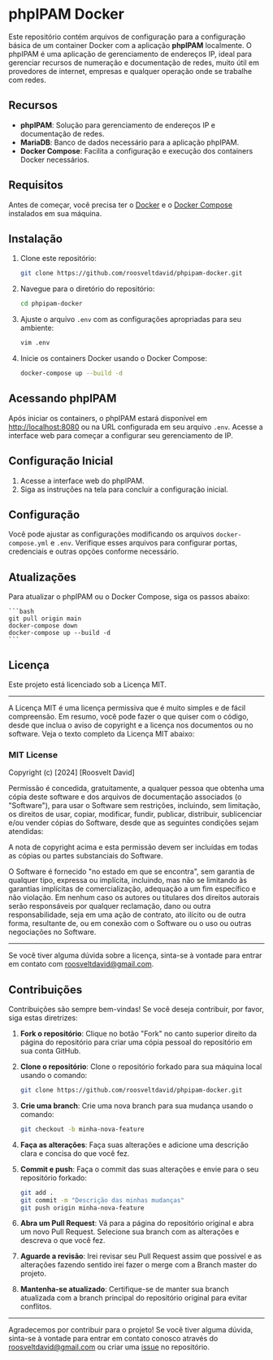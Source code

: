 # phpIPAM Docker

Este repositório contém arquivos de configuração para a configuração básica de um container Docker com a aplicação **phpIPAM** localmente. O phpIPAM é uma aplicação de gerenciamento de endereços IP, ideal para gerenciar recursos de numeração e documentação de redes, muito útil em provedores de internet, empresas e qualquer operação onde se trabalhe com redes. 

## Recursos

- **phpIPAM**: Solução para gerenciamento de endereços IP e documentação de redes.
- **MariaDB**: Banco de dados necessário para a aplicação phpIPAM.
- **Docker Compose**: Facilita a configuração e execução dos containers Docker necessários.

## Requisitos

Antes de começar, você precisa ter o [Docker](https://www.docker.com/get-started) e o [Docker Compose](https://docs.docker.com/compose/install/) instalados em sua máquina.

## Instalação

1. Clone este repositório:

    ```bash
    git clone https://github.com/roosveltdavid/phpipam-docker.git
    ```

2. Navegue para o diretório do repositório:

    ```bash
    cd phpipam-docker
    ```

3. Ajuste o arquivo `.env` com as configurações apropriadas para seu ambiente:

    ```bash
    vim .env
    ```

4. Inicie os containers Docker usando o Docker Compose:

    ```bash
    docker-compose up --build -d
    ```

## Acessando phpIPAM

Após iniciar os containers, o phpIPAM estará disponível em [http://localhost:8080](http://localhost:8080) ou na URL configurada em seu arquivo `.env`. Acesse a interface web para começar a configurar seu gerenciamento de IP.

## Configuração Inicial

1. Acesse a interface web do phpIPAM.
2. Siga as instruções na tela para concluir a configuração inicial.

## Configuração

Você pode ajustar as configurações modificando os arquivos `docker-compose.yml` e `.env`. Verifique esses arquivos para configurar portas, credenciais e outras opções conforme necessário.

## Atualizações

Para atualizar o phpIPAM ou o Docker Compose, siga os passos abaixo:

    ```bash
    git pull origin main
    docker-compose down
    docker-compose up --build -d
    ```

## Licença

Este projeto está licenciado sob a Licença MIT.

---

A Licença MIT é uma licença permissiva que é muito simples e de fácil compreensão. Em resumo, você pode fazer o que quiser com o código, desde que inclua o aviso de copyright e a licença nos documentos ou no software. Veja o texto completo da Licença MIT abaixo:

### MIT License

Copyright (c) [2024] [Roosvelt David]

Permissão é concedida, gratuitamente, a qualquer pessoa que obtenha uma cópia deste software e dos arquivos de documentação associados (o "Software"), para usar o Software sem restrições, incluindo, sem limitação, os direitos de usar, copiar, modificar, fundir, publicar, distribuir, sublicenciar e/ou vender cópias do Software, desde que as seguintes condições sejam atendidas:

A nota de copyright acima e esta permissão devem ser incluídas em todas as cópias ou partes substanciais do Software.

O Software é fornecido "no estado em que se encontra", sem garantia de qualquer tipo, expressa ou implícita, incluindo, mas não se limitando às garantias implícitas de comercialização, adequação a um fim específico e não violação. Em nenhum caso os autores ou titulares dos direitos autorais serão responsáveis por qualquer reclamação, dano ou outra responsabilidade, seja em uma ação de contrato, ato ilícito ou de outra forma, resultante de, ou em conexão com o Software ou o uso ou outras negociações no Software.

---

Se você tiver alguma dúvida sobre a licença, sinta-se à vontade para entrar em contato com [roosveltdavid@gmail.com](mailto:roosveltdavid@gmail.com).

## Contribuições

Contribuições são sempre bem-vindas! Se você deseja contribuir, por favor, siga estas diretrizes:

1. **Fork o repositório**: Clique no botão "Fork" no canto superior direito da página do repositório para criar uma cópia pessoal do repositório em sua conta GitHub.

2. **Clone o repositório**: Clone o repositório forkado para sua máquina local usando o comando:

    ```bash
    git clone https://github.com/roosveltdavid/phpipam-docker.git
    ```

3. **Crie uma branch**: Crie uma nova branch para sua mudança usando o comando:

    ```bash
    git checkout -b minha-nova-feature
    ```

4. **Faça as alterações**: Faça suas alterações e adicione uma descrição clara e concisa do que você fez.

5. **Commit e push**: Faça o commit das suas alterações e envie para o seu repositório forkado:

    ```bash
    git add .
    git commit -m "Descrição das minhas mudanças"
    git push origin minha-nova-feature
    ```

6. **Abra um Pull Request**: Vá para a página do repositório original e abra um novo Pull Request. Selecione sua branch com as alterações e descreva o que você fez.

7. **Aguarde a revisão**: Irei revisar seu Pull Request  assim que possível e as alterações fazendo sentido irei fazer o merge com a Branch master do projeto.

8. **Mantenha-se atualizado**: Certifique-se de manter sua branch atualizada com a branch principal do repositório original para evitar conflitos.

---

Agradecemos por contribuir para o projeto! Se você tiver alguma dúvida, sinta-se à vontade para entrar em contato conosco através do [roosveltdavid@gmail.com](mailto:roosveltdavid@gmail.com) ou criar uma [issue](https://github.com/roosveltdavid/phpipam-docker/issues) no repositório.

